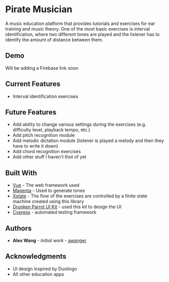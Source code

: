 # Pirate Musician

A music education platform that provides tutorials and exercises for ear training and music theory. One of the most basic exercises is interval identification, where two different tones are played and the listener has to identify the amount of distance between them.

## Demo

Will be adding a Firebase link soon

## Current Features

* Interval identification exercises

## Future Features

* Add ability to change various settings during the exercises (e.g. difficulty level, playback tempo, etc.)
* Add pitch recognition module
* Add melodic dictation module (listener is played a melody and then they have to write it down)
* Add chord recognition exercises
* Add other stuff I haven't thot of yet

## Built With

* [Vue](https://vuejs.org/) - The web framework used
* [Magenta](https://magenta.tensorflow.org) - Used to generate tones
* [Xstate](https://xstate.js.org/) - The flow of the exercises are controlled by a finite state machine created using this library
* [Drunken Parrot UI Kit](https://ui8.net/product/drunken-parrot-ui-kit-free) - used this kit to design the UI
* [Cypress](https://www.cypress.io/) - automated testing framework



## Authors

* **Alex Wang** - *Initial work* - [awanger](https://github.com/awanger)


## Acknowledgments

* UI design inspired by Duolingo
* All other education apps

